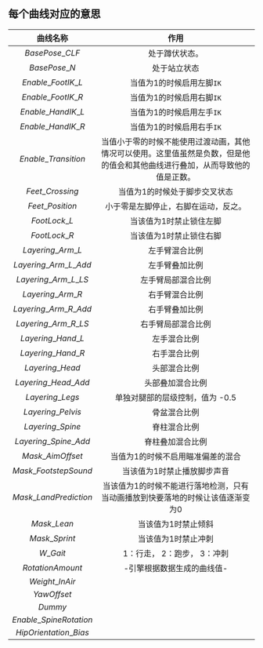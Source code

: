 ## 每个曲线对应的意思

|        曲线名称         |                             作用                             |
| :---------------------: | :----------------------------------------------------------: |
|     $BasePose\_CLF$     |                        处于蹲伏状态。                        |
|      $BasePose\_N$      |                         处于站立状态                         |
|   $Enable\_FootIK\_L$   |                  当值为1的时候启用左脚`IK`                   |
|   $Enable\_FootIK\_R$   |                  当值为1的时候启用右脚`IK`                   |
|   $Enable\_HandIK\_L$   |                  当值为1的时候启用左手`IK`                   |
|   $Enable\_HandIK\_R$   |                  当值为1的时候启用右手`IK`                   |
|  $Enable\_Transition$   | 当值小于零的时候不能使用过渡动画，其他情况可以使用。这里值虽然是负数，但是他的值会和其他曲线进行叠加，从而导致他的值是正数。 |
|    $Feet\_Crossing$     |                当值为1的时候处于脚步交叉状态                 |
|    $Feet\_Position$     |             小于零是左脚停止，右脚在运动，反之。             |
|      $FootLock\_L$      |                   当该值为1时禁止锁住左脚                    |
|      $FootLock\_R$      |                   当该值为1时禁止锁住右脚                    |
|   $Layering\_Arm\_L$    |                        左手臂混合比例                        |
| $Layering\_Arm\_L\_Add$ |                        左手臂叠加比例                        |
| $Layering\_Arm\_L\_LS$  |                      左手臂局部混合比例                      |
|   $Layering\_Arm\_R$    |                        右手臂混合比例                        |
| $Layering\_Arm\_R\_Add$ |                        右手臂叠加比例                        |
| $Layering\_Arm\_R\_LS$  |                      右手臂局部混合比例                      |
|   $Layering\_Hand\_L$   |                         左手混合比例                         |
|   $Layering\_Hand\_R$   |                         右手混合比例                         |
|    $Layering\_Head$     |                         头部混合比例                         |
|  $Layering\_Head\_Add$  |                       头部叠加混合比例                       |
|    $Layering\_Legs$     |               单独对腿部的层级控制，值为 -0.5                |
|   $Layering\_Pelvis$    |                         骨盆混合比例                         |
|    $Layering\_Spine$    |                         脊柱混合比例                         |
| $Layering\_Spine\_Add$  |                       脊柱叠加混合比例                       |
|    $Mask\_AimOffset$    |              当值为1的时候不启用瞄准偏差的混合               |
|  $Mask\_FootstepSound$  |                 当该值为1时禁止播放脚步声音                  |
| $Mask\_LandPrediction$  | 当该值为1的时候不能进行落地检测，只有当动画播放到快要落地的时候让该值逐渐变为0 |
|      $Mask\_Lean$       |                     当该值为1时禁止倾斜                      |
|     $Mask\_Sprint$      |                     当该值为1时禁止冲刺                      |
|        $W\_Gait$        |                 1：行走， 2：跑步， 3：冲刺                  |
|    $RotationAmount$     |                  -引擎根据数据生成的曲线值-                  |
|     $Weight\_InAir$     |                                                              |
|       $YawOffset$       |                                                              |
|         $Dummy$         |                                                              |
| $Enable\_SpineRotation$ |                                                              |
| $HipOrientation\_Bias$  |                                                              |